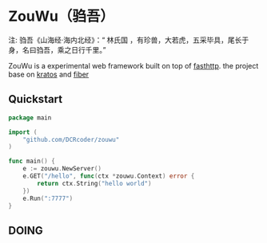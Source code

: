 # ZouWu（驺吾）
注: 驺吾《山海经·海内北经》：“ 林氏国 ，有珍兽，大若虎，五采毕具，尾长于身，名曰驺吾，乘之日行千里。”

ZouWu is a experimental web framework built on top of [fasthttp](https://github.com/valyala/fasthttp). 
the project base on [kratos](https://github.com/go-kratos/kratos) and [fiber](https://github.com/gofiber/fiber)


## Quickstart

```go
package main

import (
	"github.com/DCRcoder/zouwu"
)

func main() {
	e := zouwu.NewServer()
	e.GET("/hello", func(ctx *zouwu.Context) error {
		return ctx.String("hello world")
	})
	e.Run(":7777")
}
```

## DOING

